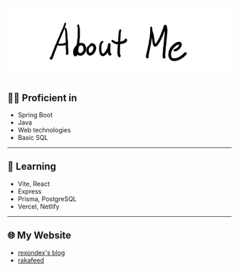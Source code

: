 ![AboutMe](images/AboutMe.png)  

## 🧑‍💻 Proficient in
- Spring Boot
- Java
- Web technologies
- Basic SQL

---
## 📘 Learning  
- Vite, React
- Express
- Prisma, PostgreSQL
- Vercel, Netlify

---
## 🌐 My Website  
- [rexondex's blog](https://rexondex.tistory.com/)
- [rakafeed](https://rakaso598.github.io/)  
